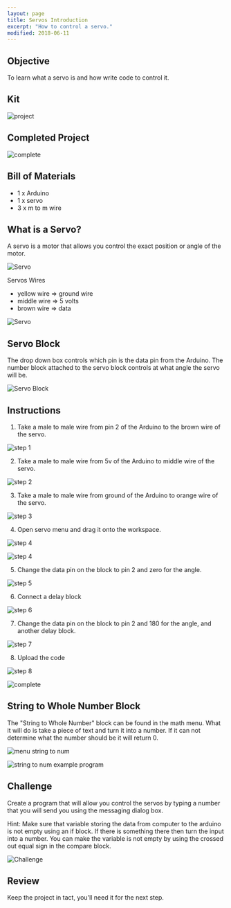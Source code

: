 ```yaml
---
layout: page
title: Servos Introduction
excerpt: "How to control a servo."
modified: 2018-06-11
---
```


## Objective

To learn what a servo is and how write code to control it.

## Kit

![project](/images/summer-camp/day-2/servos-intro/project.jpg)

## Completed Project

![complete](/images/summer-camp/day-2/servos-intro/complete.gif)

## Bill of Materials 

- 1 x Arduino 
- 1 x servo
- 3 x m to m wire

## What is a Servo?

A servo is a motor that allows you control the exact position or angle of the motor.

![Servo](/images/summer-camp/day-2/servos-intro/servo.jpg)

Servos Wires

- yellow wire => ground wire
- middle wire => 5 volts
- brown wire => data 

![Servo](/images/arduino-block/lesson-3/step3.jpg)

## Servo Block

The drop down box controls which pin is the data pin from the Arduino.  The number block attached to the servo block controls at what angle the servo will be.

![Servo Block](/images/summer-camp/day-2/servos-intro/servo_block.png)


## Instructions

1) Take a male to male wire from pin 2 of the Arduino to the brown wire of the servo.

![step 1](/images/summer-camp/day-2/servos-intro/step_1.jpg)

2) Take a male to male wire from 5v of the Arduino to middle wire of the servo.

![step 2](/images/summer-camp/day-2/servos-intro/step_2.jpg)

3) Take a male to male wire from ground of the Arduino to orange wire of the servo.

![step 3](/images/summer-camp/day-2/servos-intro/step_3.jpg)

4) Open servo menu and drag it onto the workspace.

![step 4](/images/summer-camp/day-2/servos-intro/step_4a.png#img-phone)

![step 4](/images/summer-camp/day-2/servos-intro/step_4b.png#img-phone)

5) Change the data pin on the block to pin 2 and zero for the angle.

![step 5](/images/summer-camp/day-2/servos-intro/step_5.png#img-phone)

6) Connect a delay block 

![step 6](/images/summer-camp/day-2/servos-intro/step_6.png#img-phone)

7) Change the data pin on the block to pin 2 and 180 for the angle, and another delay block.

![step 7](/images/summer-camp/day-2/servos-intro/step_7.png#img-phone)

8) Upload the code

![step 8](/images/upload-1.png)

![complete](/images/summer-camp/day-2/servos-intro/complete.gif)

## String to Whole Number Block

The "String to Whole Number" block can be found in the math menu.  What it will do is take a piece of text and turn it into a number.  If it can not determine what the number should be it will return 0.

![menu string to num](/images/summer-camp/day-2/servos-intro/string_to_whole_number_menu.png#img-phone)

![string to num example program](/images/summer-camp/day-2/servos-intro/string_to_whole_number_example.png#img-phone)

## Challenge 

Create a program that will allow you control the servos by typing a number that you will send you using the messaging dialog box.  

Hint:  Make sure that variable storing the data from computer to the arduino is not empty using an if block.  If there is something there then turn the input into a number.  You can make the variable is not empty by using the crossed out equal sign in the compare block.  

![Challenge](/images/summer-camp/day-2/servos-intro/challenge.gif#img-phone)


## Review

Keep the project in tact, you'll need it for the next step.


